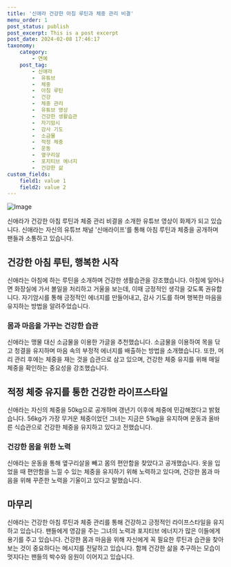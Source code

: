 ```yaml
---
title: '신애라 건강한 아침 루틴과 체중 관리 비결'
menu_order: 1
post_status: publish
post_excerpt: This is a post excerpt
post_date: 2024-02-08 17:46:17
taxonomy:
    category:
        - 연예
    post_tag:
        - 신애라
        -  유튜브
        -  체중
        -  아침 루틴
        -  건강
        -  체중 관리
        -  유튜브 영상
        -  건강한 생활습관
        -  자기암시
        -  감사 기도
        -  소금물
        -  적정 체중
        -  운동
        -  옆구리살
        -  포지티브 에너지
        -  건강한 삶
custom_fields:
    field1: value 1
    field2: value 2
---
```


![Image](https://ssl.pstatic.net/mimgnews/image/112/2024/02/08/202402081358401690771_20240208145843_01_20240208145901234.jpg?type=w540)

신애라가 건강한 아침 루틴과 체중 관리 비결을 소개한 유튜브 영상이 화제가 되고 있습니다. 신애라는 자신의 유튜브 채널 '신애라이프'를 통해 아침 루틴과 체중을 공개하며 팬들과 소통하고 있습니다.
## 건강한 아침 루틴, 행복한 시작
신애라는 아침에 하는 루틴을 소개하며 건강한 생활습관을 강조했습니다. 아침에 일어나면 화장실에 가서 볼일을 처리하고 거울을 보는데, 이때 긍정적인 생각을 갖도록 권유합니다. 자기암시를 통해 긍정적인 에너지를 만들어내고, 감사 기도를 하며 행복한 마음을 유지하는 방법을 알려주었습니다.
### 몸과 마음을 가꾸는 건강한 습관
신애라는 맹물 대신 소금물을 이용한 가글을 추천했습니다. 소금물을 이용하여 목을 닦고 청결을 유지하며 마음 속의 부정적 에너지를 배출하는 방법을 소개했습니다. 또한, 머리 관리 후에는 체중을 재는 것을 습관으로 삼고 있으며, 건강한 체중 유지를 위해 매일 체중을 확인하는 중요성을 강조했습니다.
## 적정 체중 유지를 통한 건강한 라이프스타일
신애라는 자신의 체중을 50kg으로 공개하며 갱년기 이후에 체중에 민감해졌다고 밝혔습니다. 56kg가 가장 무거운 체중이었던 그녀는 지금은 51kg을 유지하며 운동과 올바른 식습관으로 건강한 체중을 유지하고 있다고 전했습니다. 
### 건강한 몸을 위한 노력
신애라는 운동을 통해 옆구리살을 빼고 몸의 편안함을 찾았다고 공개했습니다. 옷을 입었을 때 편안함을 느낄 수 있는 체중을 유지하기 위해 노력하고 있다며, 건강한 몸과 마음을 위해 꾸준한 노력을 기울이고 있다고 말했습니다.
## 마무리
신애라는 건강한 아침 루틴과 체중 관리를 통해 건강하고 긍정적인 라이프스타일을 유지하고 있습니다. 팬들에게 영감을 주는 그녀의 노력과 포지티브 에너지가 많은 이들에게 용기를 주고 있습니다. 건강한 몸과 마음을 위해 자신에게 꼭 필요한 루틴과 습관을 찾아보는 것이 중요하다는 메시지를 전달하고 있습니다. 함께 건강한 삶을 추구하는 모습이 멋지다는 팬들의 박수와 응원이 이어지고 있습니다.
